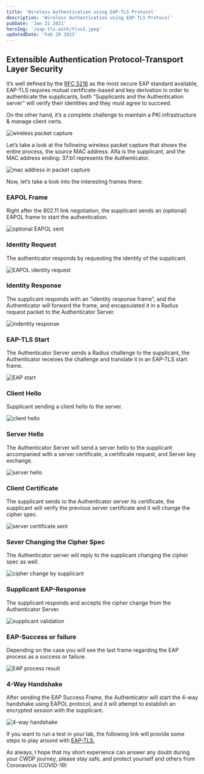 ```yaml
---
title: 'Wireless Authentication using EAP-TLS Protocol'
description: 'Wireless Authentication using EAP-TLS Protocol'
pubDate: 'Jan 31 2021'
heroImg: '/eap-tls-auth/tlsv1.jpeg'
updatedDate: 'Feb 20 2023'
---
```


## Extensible Authentication Protocol-Transport Layer Security 

It’s well defined by the <a href="https://tools.ietf.org/html/rfc5216" target="_blank">RFC 5216</a> as the most secure EAP standard available, EAP-TLS requires mutual certificate-based and key derivation in order to authenticate the supplicants, both “Supplicants and the Authentication server” will verify their identities and they must agree to succeed.

On the other hand, it’s a complete challenge to maintain a PKI infrastructure & manage client certs.

![wireless packet capture](/eap-tls-auth/image_01.png)

Let’s take a look at the following wireless packet capture that shows the entire process, the source MAC address: Alfa is the supplicant, and the MAC address ending: 37:b1 represents the Authenticator.

![mac address in packet capture](/eap-tls-auth/image_02.png)

Now, let’s take a look into the interesting frames there:

### EAPOL Frame

Right after the 802.11 link negotiation, the supplicant sends an (optional) EAPOL frame to start the authentication.

![optional EAPOL sent](/eap-tls-auth/image_03.png)

### Identity Request

The authenticator responds by requesting the identity of the supplicant.

![EAPOL identity request](/eap-tls-auth/image_04.png)

### Identity Response 

The supplicant responds with an “identity response frame”, and the Authenticator will forward the frame, and encapsulated it in a Radius request packet to the Authenticator Server.

![indentity response](/eap-tls-auth/image_05.png)

### EAP-TLS Start

The Authenticator Server sends a Radius challenge to the supplicant, the Authenticator receives the challenge and translate it in an EAP-TLS start frame.

![EAP start](/eap-tls-auth/image_06.png)

### Client Hello

Supplicant sending a client hello to the server.

![client hello](/eap-tls-auth/image_07.png)

### Server Hello 

The Authenticator Server will send a server hello to the supplicant accompanied with a server certificate, a certificate request, and Server key exchange.

![server hello](/eap-tls-auth/image_08.png)

### Client Certificate

The supplicant sends to the Authenticator server its certificate, the supplicant will verify the previous server certificate and it will change the cipher spec.

![server certificate sent](/eap-tls-auth/image_09.png)

### Sever Changing the Cipher Spec

The Authenticator server will reply to the supplicant changing the cipher spec as well.

![cipher change by supplicant](/eap-tls-auth/image_10.png)

### Supplicant EAP-Response

The supplicant responds and accepts the cipher change from the Authenticator Server.

![supplicant validation](/eap-tls-auth/image_11.png)

### EAP-Success or failure 

Depending on the case you will see the last frame regarding the EAP process as a success or failure.

![EAP process result](/eap-tls-auth/image_12.png)

### 4-Way Handshake

After sending the EAP Success Frame, the Authenticator will start the 4-way handshake using EAPOL protocol, and it will attempt to establish an encrypted session with the supplicant.

![4-way handshake](/eap-tls-auth/image_13.png)

If you want to run a test in your lab, the following link will provide some steps to play around with <a href="./eap-tls-auth" target="_blank">EAP-TLS.</a>

As always, I hope that my short experience can answer any doubt during your CWDP journey, please stay safe, and protect yourself and others from Coronavirus (COVID-19)
